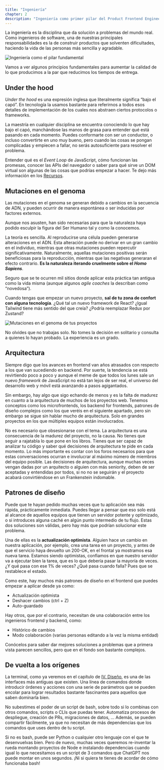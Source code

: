 ```yaml
---
title: "Ingeniería"
chapter: 2
description: "Ingeniería como primer pilar del Product Frontend Engineer"
---
```


La ingeniería es la disciplina que da solución a problemas del mundo real. Como ingenieros de software, una de nuestras principales responsabilidades es la de construir productos que solventen dificultades, haciendo la vida de las personas más sencilla y agradable.

![Ingeniería como el pilar fundamental](/images/engineering-pillar.png)

Vamos a ver algunos principios fundamentales para aumentar la calidad de lo que producimos a la par que reducimos los tiempos de entrega.

## Under the hood

*Under the hood* es una expresión inglesa que literalmente significa “bajo el capó”. En tecnología la usamos bastante para referirnos a todos esos detalles de implementación de los cuales nos abstraen ciertos protocolos o frameworks.

La maestría en cualquier disciplina se encuentra conociendo lo que hay bajo el capó, manchándose las manos de grasa para entender qué está pasando en cada momento. Puedes conformarte con ser un conductor, o incluso convertirte en uno muy bueno, pero cuando las cosas se pongan complicadas y empiecen a fallar, no serás autosuficiente para resolver el problema.

Entender qué es el *Event Loop* de JavaScript, cómo funcionan las promesas, conocer las APIs del navegador o saber para qué sirve un DOM virtual son algunas de las cosas que podrías empezar a hacer. Te dejo más información en los [Recursos](/recursos).

## Mutaciones en el genoma

Las mutaciones en el genoma se generan debido a cambios en la secuencia de ADN, y pueden ocurrir de manera espontánea o ser inducidas por factores externos.

Aunque nos asusten, han sido necesarias para que la naturaleza haya podido esculpir la figura del Ser Humano tal y como la conocemos.

La teoría es sencilla. Al reproducirse una célula pueden generarse alteraciones en el ADN. Esta alteración puede no derivar en un gran cambio en el individuo, mientras que otras mutaciones pueden repercutir significativamente. Naturalmente, aquellas mutaciones positivas serán beneficiosas para la reproducción, mientras que las negativas generaran el efecto contrario. **Es la naturaleza iterando cruelmente sobre el *Homo Sapiens***.

Seguro que se te ocurren mil sitios donde aplicar esta práctica tan antigua como la vida misma (aunque algunos *agile coaches* la describan como “novedosa”).

Cuando tengas que empezar un nuevo proyecto, **sal de tu zona de confort con alguna tecnología**. ¿Qué tal un nuevo framework de React? ¿Igual Tailwind tiene más sentido del que creía? ¿Podría reemplazar Redux por Zustand?

![Mutaciones en el genoma de tus proyectos](/images/genome-mutations.png)

No olvides que no trabajas solo. No tomes la decisión en solitario y consulta a quienes lo hayan probado. La experiencia es un grado.

## Arquitectura

Siempre digo que los avances en frontend van años atrasados con respecto a los que van sucediendo en backend. Por suerte, la tendencia se está revirtiendo poco a poco y aunque el meme de que todos los lunes sale un nuevo *framework* de JavaScript no está tan lejos de ser real, el universo del desarrollo web y móvil está avanzando a pasos agigantados.

Sin embargo, hay algo que sigo echando de menos y es la falta de madurez en cuanto a la arquitectura de muchos de los proyectos web. Tenemos conceptos como los microfrontends, los backend for frontends, patrones de diseño complejos como los que veréis en el siguiente apartado, pero sin embargo se sigue sin hablar mucho de arquitectura. Solo en grandes proyectos en los que múltiples equipos están involucrados.

No es necesario que obsesionarse con el tema. La arquitectura es una consecuencia de la madurez del proyecto, no la causa. No tienes que seguir a rajatabla lo que pone en los libros. Tienes que ser capaz de analizar tu código y saber qué decisiones de arquitectura te pide en cada momento. Lo más importante es contar con los foros necesarios para que estas conversaciones ocurran e involucrar al máximo número de miembros del equipo posible. Las decisiones de arquitectura, aunque muchas veces vengan dadas por un arquitecto o alguien con más seniority, deben de ser aceptadas y entendidas por todos, si no no se seguirán y el proyecto acabará convirtiéndose en un Frankenstein indomable.

## Patrones de diseño

Puede que te hayan pedido muchas veces que tu aplicación sea más rápida, prácticamente inmediata. Puedes llegar a pensar que eso solo está al alcance de aquellos equipos que tienen un servidor potente y optimizado, o si introduces alguna caché en algún punto intermedio de tu flujo. Estas dos soluciones son válidas, pero hay más que podrían solucionar este problema.

Una de ellas es la **actualización optimista**. Alguien hace un cambio en nuestra aplicación, por ejemplo, crea una tarea en un proyecto, y antes de que el servicio haya devuelto un 200-OK, en el frontal ya mostramos esa nueva tarea. Estamos siendo optimistas, confiamos en que nuestro servidor va a ejecutar bien la tarea, que es lo que debería pasar la mayoría de veces. ¿Y qué pasa con ese 1% de veces? ¿Qué pasa cuando falla? Pues que se restablece el estado.

Como este, hay muchos más patrones de diseño en el frontend que puedes empezar a aplicar desde ya como:

- Actualización optimista
- Deshacer cambios (ctrl + Z)
- Auto-guardado

Hay otros, que por el contrario, necesitan de una colaboración entre los ingenieros frontend y backend, como:

- Histórico de cambios
- Modo colaboración (varias personas editando a la vez la misma entidad)

Conócelos para saber dar mejores soluciones a problemas que a primera vista parecen sencillos, pero que en el fondo son bastante complejos.

## De vuelta a los orígenes

La terminal, como ya veremos en el capítulo de [IV. Diseño](/capitulos/04-diseno), es una de las interfaces más antiguas que existen. Una línea de comandos donde introducir órdenes y acciones con una serie de parámetros que se pueden encolar para lograr resultados bastante fascinantes para aquellos que saben dominarla bien.

No subestimes el poder de un script de bash, sobre todo si lo combinas con otros comandos, scripts o CLIs que puedas tener. Automatiza procesos de despliegue, creación de PRs, migraciones de datos, … Además, se pueden compartir fácilmente, ya que no necesitan de más dependencias que los comandos que uses dentro de tu script.

Si no es bash, puede ser Python o cualquier otro lenguaje con el que te desenvuelvas bien. Pero de nuevo, muchas veces queremos re-inventar la rueda montando proyectos de Node e instalando dependencias cuando igual lo que necesitamos es un script de 3 comandos que ChatGPT nos puede montar en unos segundos. ¡Ni si quiera te tienes de acordar de cómo funcionaba bash!
